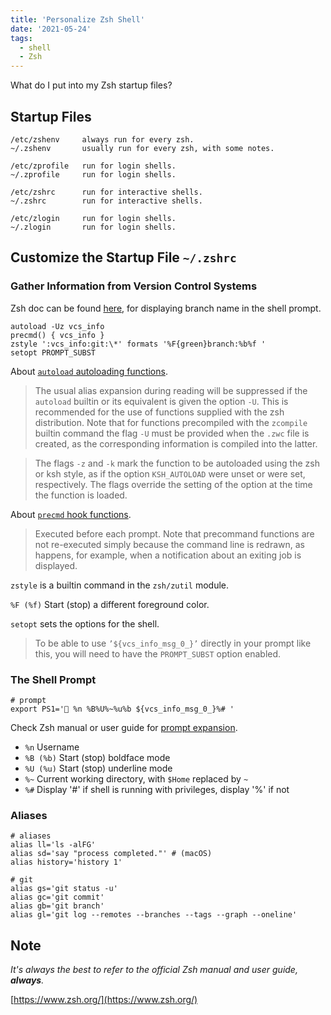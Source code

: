 ```yaml
---
title: 'Personalize Zsh Shell'
date: '2021-05-24'
tags:
  - shell
  - Zsh
---
```


What do I put into my Zsh startup files?

## Startup Files

```
/etc/zshenv     always run for every zsh.
~/.zshenv       usually run for every zsh, with some notes.

/etc/zprofile   run for login shells.
~/.zprofile     run for login shells.

/etc/zshrc      run for interactive shells.
~/.zshrc        run for interactive shells.

/etc/zlogin     run for login shells.
~/.zlogin       run for login shells.
```

## Customize the Startup File `~/.zshrc`

### Gather Information from Version Control Systems

Zsh doc can be found [here](http://zsh.sourceforge.net/Doc/Release/User-Contributions.html#Version-Control-Information), for displaying branch name in the shell prompt.

```shell
autoload -Uz vcs_info
precmd() { vcs_info }
zstyle ':vcs_info:git:\*' formats '%F{green}branch:%b%f '
setopt PROMPT_SUBST
```

About [`autoload` autoloading functions](http://zsh.sourceforge.net/Doc/Release/Functions.html#Autoloading-Functions).

> The usual alias expansion during reading will be suppressed if the `autoload` builtin or its equivalent is given the option `-U`. This is recommended for the use of functions supplied with the zsh distribution. Note that for functions precompiled with the `zcompile` builtin command the flag `-U` must be provided when the `.zwc` file is created, as the corresponding information is compiled into the latter.

> The flags `-z` and `-k` mark the function to be autoloaded using the zsh or ksh style, as if the option `KSH_AUTOLOAD` were unset or were set, respectively. The flags override the setting of the option at the time the function is loaded.

About [`precmd` hook functions](http://zsh.sourceforge.net/Doc/Release/Functions.html#Hook-Functions).

> Executed before each prompt. Note that precommand functions are not re-executed simply because the command line is redrawn, as happens, for example, when a notification about an exiting job is displayed.

`zstyle` is a builtin command in the `zsh/zutil` module.

`%F (%f)` Start (stop) a different foreground color.

`setopt` sets the options for the shell.

> To be able to use `’${vcs_info_msg_0_}’` directly in your prompt like this, you will need to have the `PROMPT_SUBST` option enabled.

### The Shell Prompt

```shell
# prompt
export PS1='🦖 %n %B%U%~%u%b ${vcs_info_msg_0_}%# '
```

Check Zsh manual or user guide for [prompt expansion](http://zsh.sourceforge.net/Doc/Release/Prompt-Expansion.html#Prompt-Expansion).

- `%n` Username
- `%B (%b)` Start (stop) boldface mode
- `%U (%u)` Start (stop) underline mode
- `%~` Current working directory, with `$Home` replaced by `~`
- `%#` Display '#' if shell is running with privileges, display '%' if not

### Aliases

```shell
# aliases
alias ll='ls -alFG'
alias sd='say "process completed."' # (macOS)
alias history='history 1'

# git
alias gs='git status -u'
alias gc='git commit'
alias gb='git branch'
alias gl='git log --remotes --branches --tags --graph --oneline'
```

## Note

_It's always the best to refer to the official Zsh manual and user guide, **always**._

[https://www.zsh.org/](https://www.zsh.org/)
